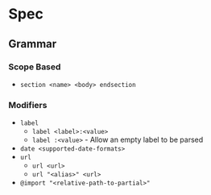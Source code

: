 # Spec

## Grammar

### Scope Based

- `section <name> <body> endsection`

### Modifiers

- `label`
  - `label <label>:<value>`
  - `label :<value>` - Allow an empty label to be parsed
- `date <supported-date-formats>`
- `url`
  - `url <url>`
  - `url "<alias>" <url>`
- `@import "<relative-path-to-partial>"`
